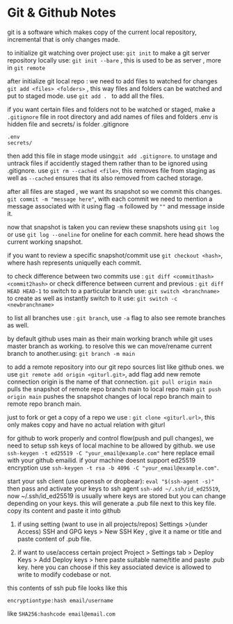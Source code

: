# Git & Github Notes

git is a software which makes copy of the current local repository, incremental that is only changes made.

to initialize git watching over project use:
`git init`
to make a git server repository locally use:
`git init --bare` , this is used to be as server , more in `git remote`

after initialize git local repo :
we need to add files to watched for changes
`git add <files> <folders>` , this way files and folders can be watched and put to staged mode.
use `git add . ` to add all the files.

if you want certain files and folders not to be watched or staged, make a `.gitignore` file in root directory and add names of files and folders
.env is hidden file and secrets/ is folder
.gitignore

```
.env
secrets/
```

then add this file in stage mode using`git add .gitignore`.
to unstage and untrack files if accidently staged them rather than to be ignored using .gitignore. use `git rm --cached <file>`, this removes file from staging as well as `--cached` ensures that its also removed from cached storage.

after all files are staged , we want its snapshot so we commit this changes.
`git commit -m "message here"`, with each commit we need to mention a message associated with it using flag `-m` followed by `""` and message inside it.

now that snapshot is taken you can review these snapshots using
`git log` or use `git log --oneline` for oneline for each commit. here head shows the current working snapshot.

if you want to review a specific snapshot/commit use `git checkout <hash>`, where hash represents uniquelly each commit.

to check difference between two commits use : `git diff <commit1hash> <commit2hash>`
or check difference between current and previous : `git diff HEAD HEAD-1`
to switch to a particular branch use: `git switch <branchname>`
to create as well as instantly switch to it use: `git switch -c <newbranchname>`

to list all branches use : `git branch`, use `-a` flag to also see remote branches as well.

by default github uses main as their main working branch while git uses master branch as working.
to resolve this we can move/rename current branch to another.using:
`git branch -m main`

to add a remote repository into our git repo sources list like github ones.
we use `git remote add origin <giturl.git>`, add flag add new remote connection origin is the name of that connection.
`git pull origin main` pulls the snapshot of remote repo branch main to local repo main
`git push origin main` pushes the snapshot changes of local repo branch main to remote repo branch main.

just to fork or get a copy of a repo we use : `git clone <giturl.url>`, this only makes copy and have no actual relation with giturl

for github to work properly and control flow(push and pull changes), we need to setup ssh keys of local machine to be allowed by github.
we use `ssh-keygen -t ed25519 -C "your_email@example.com"` here replace email with your github emailid.
if your machine doesnt support ed25519 encryption use `ssh-keygen -t rsa -b 4096 -C "your_email@example.com"`.

start your ssh client (use openssh or dropbear): `eval "$(ssh-agent -s)"`
then pass and activate your keys to ssh agent `ssh-add ~/.ssh/id_ed25519`, now ~/.ssh/id_ed25519 is usually where keys are stored but you can change depending on your keys.
this will generate a .pub file next to this key file. copy its content and paste it into github

1. if using setting (want to use in all projects/repos)
   Settings >(under Access) SSH and GPG keys > New SSH Key , give it a name or title and paste content of .pub file.

2. if want to use/access certain project
   Project > Settings tab > Deploy Keys > Add Deploy keys > here paste suitable name/title and paste .pub key. here you can choose if this key associated device is allowed to write to modify codebase or not.

this contents of ssh pub file looks like this

```
encryptiontype:hash email/username
```

like
`SHA256:hashcode email@email.com`
